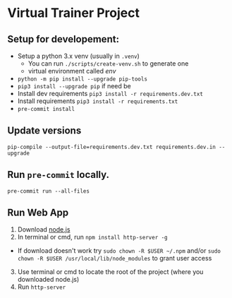 # Virtual Trainer Project

## Setup for developement:

- Setup a python 3.x venv (usually in `.venv`)
  - You can run `./scripts/create-venv.sh` to generate one
  - virtual environment called *env*
- `python -m pip install --upgrade pip-tools`
- `pip3 install --upgrade pip` if need be 
- Install dev requirements `pip3 install -r requirements.dev.txt`
- Install requirements `pip3 install -r requirements.txt`
- `pre-commit install`

## Update versions

`pip-compile --output-file=requirements.dev.txt requirements.dev.in --upgrade`

## Run `pre-commit` locally.

`pre-commit run --all-files`

## Run Web App

1. Download [node.js](https://nodejs.org/en/)
2. In terminal or cmd, run `npm install http-server -g`
  - If download doesn't work try `sudo chown -R $USER ~/.npm` and/or `sudo chown -R $USER /usr/local/lib/node_modules` to grant user access
3. Use terminal or cmd to locate the root of the project (where you downloaded node.js)
4. Run `http-server`